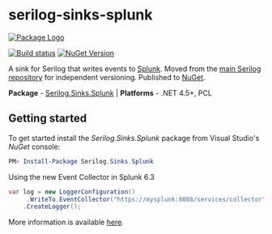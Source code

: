 # serilog-sinks-splunk
[![Package Logo](http://serilog.net/images/serilog-sink-nuget.png)](http://nuget.org/packages/serilog.sinks.splunk)

[![Build status](https://ci.appveyor.com/api/projects/status/yt40wg34t8oj61al?svg=true)](https://ci.appveyor.com/project/serilog/serilog-sinks-splunk) 
[![NuGet Version](http://img.shields.io/nuget/v/Serilog.Sinks.Splunk.svg?style=flat)](https://www.nuget.org/packages/Serilog.Sinks.Splunk/)

A sink for Serilog that writes events to [Splunk](https://splunk.com). Moved from the [main Serilog repository](https://github.com/serilog/serilog) for independent versioning. Published to [NuGet](http://www.nuget.org/packages/serilog.sinks.splunk).

**Package** - [Serilog.Sinks.Splunk](http://nuget.org/packages/serilog.sinks.splunk)
| **Platforms** - .NET 4.5+, PCL

## Getting started

To get started install the *Serilog.Sinks.Splunk* package from Visual Studio's *NuGet* console:

```powershell
PM> Install-Package Serilog.Sinks.Splunk
```

Using the new Event Collector in Splunk 6.3

```csharp 
var log = new LoggerConfiguration()
     .WriteTo.EventCollector("https://mysplunk:8088/services/collector", "myeventcollectortoken")
    .CreateLogger();
```

More information is available [here](https://github.com/serilog/serilog-sinks-splunk/wiki).